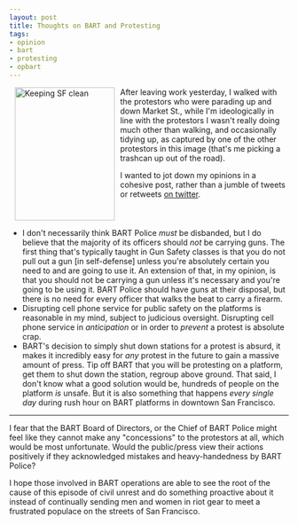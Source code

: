 ```yaml
---
layout: post
title: Thoughts on BART and Protesting
tags:
- opinion
- bart
- protesting
- opbart
---
```


<a href="http://www.flickr.com/photos/agentdero/6072365548/"
title="Keeping SF clean by agentdero, on Flickr"><img
src="http://farm7.static.flickr.com/6199/6072365548_03f63a2d17_m.jpg"
width="180" height="240" alt="Keeping SF clean" align="left" hspace="10"></a>

After leaving work yesterday, I walked with the protestors who were parading up
and down Market St., while I'm ideologically in line with the protestors I
wasn't really doing much other than walking, and occasionally tidying up, as
captured by one of the other protestors in this image (that's me picking a
trashcan up out of the road).

I wanted to jot down my opinions in a cohesive post, rather than a jumble of
tweets or retweets [on twitter](https://twitter.com/agentdero).

<br clear="all"/>

 * I don't necessarily think BART Police *must* be disbanded, but I do believe
   that the majority of its officers should _not_ be carrying guns. The first
   thing that's typically taught in Gun Safety classes is that you do not pull out
   a gun [in self-defense] unless you're absolutely certain you need to and are
   going to use it. An extension of that, in my opinion, is that you should not be
   carrying a gun unless it's necessary and you're going to be using it. BART
   Police should have guns at their disposal, but there is no need for every
   officer that walks the beat to carry a firearm.
 * Disrupting cell phone service for public safety on the platforms is
   reasonable in my mind, subject to judicious oversight. Disrupting cell
   phone service in _anticipation_ or in order to _prevent_ a protest is absolute
   crap.
 * BART's decision to simply shut down stations for a protest is absurd, it
   makes it incredibly easy for *any* protest in the future to gain a massive
   amount of press. Tip off BART that you will be protesting on a platform, get
   them to shut down the station, regroup above ground. That said, I don't know
   what a good solution would be, hundreds of people on the platform *is* unsafe.
   But it is also something that happens *every single day* during rush hour on
   BART platforms in downtown San Francisco.

----

I fear that the BART Board of Directors, or the Chief of BART Police might feel
like they cannot make any "concessions" to the protestors at all, which would
be most unfortunate. Would the public/press view their actions positively if
they acknowledged mistakes and heavy-handedness by BART Police?

I hope those involved in BART operations are able to see the root of the cause
of this episode of civil unrest and do something proactive about it instead of
continually sending men and women in riot gear to meet a frustrated populace
on the streets of San Francisco.


